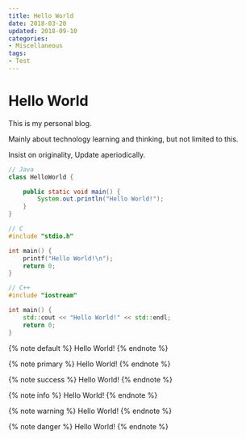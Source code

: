 ```yaml
---
title: Hello World
date: 2018-03-20
updated: 2018-09-10
categories:
- Miscellaneous
tags:
- Test
---
```

# Hello World

This is my personal blog.

Mainly about technology learning and thinking, but not limited to this.

Insist on originality, Update aperiodically.

<!-- more -->

``` Java
// Java
class HelloWorld {

    public static void main() {
        System.out.println("Hello World!");
    }
}
```

``` C
// C
#include "stdio.h"

int main() {
    printf("Hello World!\n");
    return 0;
}
```

``` C++
// C++
#include "iostream"

int main() {
    std::cout << "Hello World!" << std::endl;
    return 0;
}
```

{% note default %} Hello World! {% endnote %}

{% note primary %} Hello World! {% endnote %}

{% note success %} Hello World! {% endnote %}

{% note info %} Hello World! {% endnote %}

{% note warning %} Hello World! {% endnote %}

{% note danger %} Hello World! {% endnote %}
